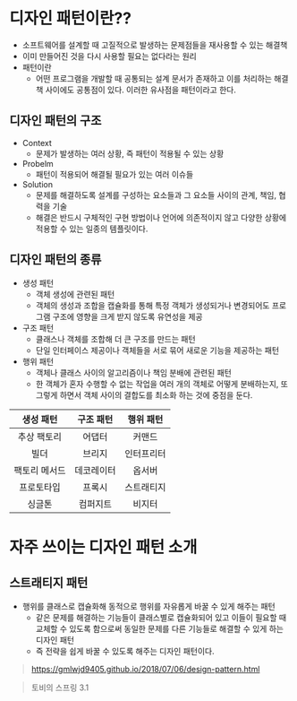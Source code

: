 디자인 패턴이란??
===================================================
* 소프트웨어를 설계할 때 고질적으로 발생하는 문제점들을 재사용할 수 있는 해결책
* 이미 만들어진 것을 다시 사용할 필요는 없다라는 원리
* 패턴이란
  - 어떤 프로그램을 개발할 때 공통되는 설계 문서가 존재하고 이를 처리하는 해결책 사이에도 공통점이 있다. 이러한 유사점을 패턴이라고 한다.
  
디자인 패턴의 구조
----------------------------------------------------
* Context
  - 문제가 발생하는 여러 상황, 즉 패턴이 적용될 수 있는 상황
* Probelm
  - 패턴이 적용되어 해결될 필요가 있는 여러 이슈들
* Solution
  - 문제를 해결하도록 설계를 구성하는 요소들과 그 요소들 사이의 관계, 책임, 협력을 기술
  - 해결은 반드시 구체적인 구현 방법이나 언어에 의존적이지 않고 다양한 상황에 적용할 수 있는 일종의 템플릿이다.
  
디자인 패턴의 종류
--------------------------------------------------------------

* 생성 패턴
  - 객체 생성에 관련된 패턴
  - 객체의 생성과 조합을 캡슐화를 통해 특정 객체가 생성되거나 변경되어도 프로그램 구조에 영향을 크게 받지 않도록 유연성을 제공
* 구조 패턴
  - 클래스나 객체를 조합해 더 큰 구조를 만드는 패턴
  - 단일 인터페이스 제공이나 객체들을 서로 묶어 새로운 기능을 제공하는 패턴
* 행위 패턴
  - 객체나 클래스 사이의 알고리즘이나 책임 분배에 관련된 패턴
  - 한 객체가 혼자 수행할 수 없는 작업을 여러 개의 객체로 어떻게 분배하는지, 또 그렇게 하면서 객체 사이의 결합도를 최소화 하는 것에 중점을 둔다. 



|생성 패턴|구조 패턴|행위 패턴|
|:-----------------:|:----------------:|:------------:|
|추상 팩토리|어댑터|커맨드|
|빌더|브리지|인터프리터|
|팩토리 메서드|데코레이터|옵서버|
|프로토타입|프록시|스트래티지|
|싱글톤|컴퍼지트|비지터|
  
  
자주 쓰이는 디자인 패턴 소개
============================================================

스트래티지 패턴
--------------------------------------

* 행위를 클래스로 캡슐화해 동적으로 행위를 자유롭게 바꿀 수 있게 해주는 패턴
  - 같은 문제를 해결하는 기능들이 클래스별로 캡슐화되어 있고 이들이 필요할 때 교체할 수 있도록 함으로써 동일한 문제를 다른 기능들로 해결할 수 있게 하는 디자인 패턴
  - 즉 전략을 쉽게 바꿀 수 있도록 해주는 디자인 패턴이다.
  
  
  
  
  
  
  
  
  
  
  
  
  
  
  
  
  
  
  
  
  
  
  
  
  
  
> https://gmlwjd9405.github.io/2018/07/06/design-pattern.html

> 토비의 스프링 3.1
  
  
  
  
  
  
  
  
  
  
  
  
  
  
  
  
  
  
  

